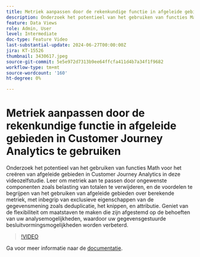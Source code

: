 ```yaml
---
title: Metriek aanpassen door de rekenkundige functie in afgeleide gebieden in Customer Journey Analytics te gebruiken
description: Onderzoek het potentieel van het gebruiken van functies Math voor het creëren van afgeleide gebieden in Customer Journey Analytics in deze videozelfstudie. Leer om metriek aan te passen door ongewenste componenten zoals belasting van totalen te verwijderen, en de voordelen te begrijpen van het gebruiken van afgeleide gebieden over berekende metriek, met inbegrip van exclusieve eigenschappen van de gegevensmening zoals deduplicatie, het knippen, en attributie.
feature: Data Views
role: Admin, User
level: Intermediate
doc-type: Feature Video
last-substantial-update: 2024-06-27T00:00:00Z
jira: KT-15526
thumbnail: 3430617.jpeg
source-git-commit: 5e5e972d7313b9ee64ffcfa411d4b7a34f1f9682
workflow-type: tm+mt
source-wordcount: '160'
ht-degree: 0%

---
```


# Metriek aanpassen door de rekenkundige functie in afgeleide gebieden in Customer Journey Analytics te gebruiken

Onderzoek het potentieel van het gebruiken van functies Math voor het creëren van afgeleide gebieden in Customer Journey Analytics in deze videozelfstudie. Leer om metriek aan te passen door ongewenste componenten zoals belasting van totalen te verwijderen, en de voordelen te begrijpen van het gebruiken van afgeleide gebieden over berekende metriek, met inbegrip van exclusieve eigenschappen van de gegevensmening zoals deduplicatie, het knippen, en attributie. Geniet van de flexibiliteit om maatstaven te maken die zijn afgestemd op de behoeften van uw analysemogelijkheden, waardoor uw gegevensgestuurde besluitvormingsmogelijkheden worden verbeterd.

>[!VIDEO](https://video.tv.adobe.com/v/3430617/&learn=on)

Ga voor meer informatie naar de [documentatie](https://experienceleague.adobe.com/nl/docs/analytics-platform/using/cja-dataviews/derived-fields).
